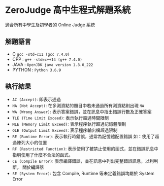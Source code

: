 # ZeroJudge 高中生程式解題系統

適合所有中學生及初學者的 Online Judge 系統

## 解題語言

* C `gcc -std=c11 (gcc 7.4.0)`
* CPP : `g++ -std=c++14 (g++ 7.4.0)`
* JAVA : `OpenJDK java version 1.8.0_222`
* PYTHON : `Python 3.6.9`

## 執行結果

* `AC (Accept)`: 即表示通過
* `NA (Not Accept)`: 在多測資點的題目中若未通過所有測資點則出現 `NA`
* `WA (Wrong Answer)`: 表示答案錯誤，並在訊息中指出錯誤行數及正確答案
* `TLE (Time Limit Exceed)`: 表示執行超過時間限制
* `MLE (Memory Limit Exceed)`: 表示程序執行超過記憶體限制
* `OLE (Output Limit Exceed)`: 表示程序輸出檔超過限制
* `RE (Runtime Error)`: 表示執行時錯誤，通常為記憶體配置錯誤 如：使用了超過陣列大小的位置
* `RF (Restricted Function)`: 表示使用了被禁止使用的函式，並在錯誤訊息中指明使用了什麼不合法的函式。
* `CE (Compile Error)`: 表示編譯錯誤，並在訊息中列出完整錯誤訊息，以利判斷。 關於編譯器
* `SE (System Error)`: 包含 Compile, Runtime 等未定義錯誤均屬於 System Error
